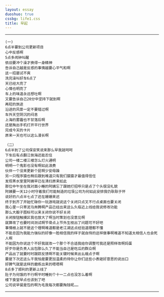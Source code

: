 ```yaml
---
layout: essay
duoshuo: true
cssbg: life1.css
title: 早起
---
```


----------

	(一)
	6点半要到公司更新项目
	心中反感啊
	5点多闹钟叫醒
	依旧要冲个澡才换得一身精神
	告诉自己越是反感的事情越要心平气和啊
	这一招屡试不爽
	洗完澡叫好车6点了
	天已经大亮了
	心情也明亮了
	车上的味道永远想吐啊
	又要告诉自己20分中坚持下就到啊
	再短的旅途
	沿途的风景一定不要错过啊
	车外天空阴沉的闷息
	上海的雾霾也不甘落后啊
	还是掏出手机打开平行世界
	完成今天的卡片
	原来一天也可以这么漫长啊

	（二）
	6点半到了公司保安笑说来那么早我就呵呵
	下车后有点翻江倒海还能忍住
	公司一楼二楼三楼怎么灯火通明
	明明一个鬼影也没有啊如此浪费
	伙伴一个没来更新个屁啊少安毋躁
	另一只程序猿也稍后跟到难道只有我们猿猿才最值得信任
	发现茶水室里阿姨早已在清扫原来如此
	那位中午坐在我对面小睡的阿姨忘了跟她打招呼只是点了个头很没礼貌
	阿姨要一天12小时守着我们可能制造的垃圾公司为何如此安排我仍耿耿于怀
	说好的六点半七点了还在姗姗来迟
	终于到齐了开始忙碌你一玩游戏就说这个关闭只点叉不行点桌面也要关闭
	我心里一只草泥马奔腾啊产品已经出来这么久临近上线给我说修改功能
	那么大骰子图标可以来关闭你说不好关闭
	关闭按钮触摸区我也放大了啊当时策划也没意见啊
	就算改了也要时间测试啊节骨点上节外生枝出了问题可不好吧
	事情根上就不是这个理啊难道都是老江湖这点经验道理都不懂
	不能总因为我能力强似的好像一脸相信我的样子就自恃的这样做事啊难道不知道太相信人也会死人啊
	不能因为你说这个不好我就改一个那个不合适我给你调整可我还是照样改啊妈蛋
	好歹你是负责人出包那么久了不能当自己是吃瓜的群众啊
	产品出了就要时时跟踪反馈啊不能关键时候来出幺蛾点子啊
	要是下次还这么干我怕是要更加温柔的待你让你们这些小表砸好意思的说出口
	好脾气就是这样的磨练出来的嗯嗯啊
	8点多了顺利的更新上线了
	肚子为何饿的不行啊平时睡到个十一二点也没怎么着啊
	楼下食堂早点也该到了吧
	公司说早餐是包的啊为毛我每次都要掏钱呢……

---------

